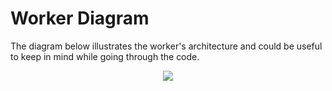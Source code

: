 # Worker Diagram
The diagram below illustrates the worker's architecture and could be useful to keep in mind while going through the code.

<p align="center">
  <img src="https://github.com/asonnino/narwhal/blob/master/.assets/diagram-worker.svg">
</p>
